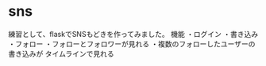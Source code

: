 # sns
練習として、flaskでSNSもどきを作ってみました。
機能
・ログイン
・書き込み
・フォロー
・フォローとフォロワーが見れる
・複数のフォローしたユーザーの書き込みが
タイムラインで見れる
